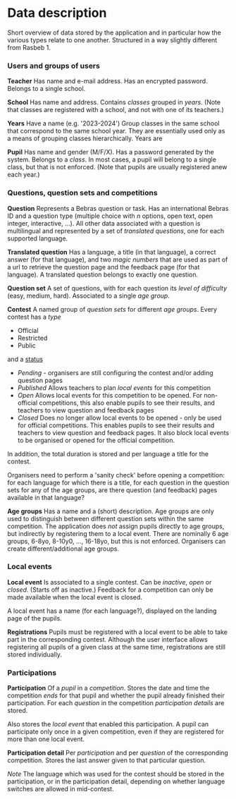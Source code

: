 Data description
===

Short overview of data stored by the application and in particular how the various types relate to one another.
Structured in a way slightly different from Rasbeb 1.

### Users and groups of users

**Teacher** Has name and e-mail address. Has an encrypted password. Belongs to a single school. 

**School** Has name and address. Contains _classes_ grouped in _years_. (Note that classes are registered
with a school, and not with one of its teachers.)

**Years** Have a name (e.g. '2023-2024') Group classes in the same school that correspond to the same school year.
They are essentially used only as a means of grouping classes hierarchically. Years are 

**Pupil** Has name and gender (M/F/X). Has a password generated by the system. Belongs to a _class_. In most cases, a pupil will
belong to a single class, but that is not enforced. (Note that pupils are usually registered anew each year.)

### Questions, question sets and competitions

**Question** Represents a Bebras question or task. Has an international Bebras ID and a question type 
(multiple choice with *n* options, open text, open integer, interactive, ...). All other data associated
with a question is multilingual and represented by a set of _translated questions_, one for each supported
language.

**Translated question** Has a language, a title (in that language), a correct answer (for that language), and
two _magic numbers_ that are used as part of a url to retrieve the question page and the feedback page (for that
language). A translated question belongs to exactly one question.

**Question set** A set of questions, with for each question its _level of difficulty_ (easy, medium, hard). 
Associated to a single _age group_.

**Contest** A named group of _question sets_ for different _age groups_. 
Every contest has a _type_
* Official
* Restricted
* Public

and a [status](status.md)
* *Pending* - organisers are still configuring the contest and/or adding question pages
* *Published* Allows teachers to plan _local events_ for this competition
* *Open* Allows local events for this competition to be opened. For non-official competitions, this also
  enable pupils to see their results, and teachers to view question and feedback pages
* *Closed* Does no longer allow local events to be opened - only be used for official competitions. This enables pupils
  to see their results and teachers to view question and feedback pages. It also block local events to be organised
  or opened for the official competition.

In addition, the total duration is stored and per language a title for the contest.

Organisers need to perform a 'sanity check' before opening a competition: for each language for which there is a title, for each question in the question sets for any of the age groups, 
are there question (and feedback) pages available in that language?

**Age groups**
Has a name and a (short) description. Age groups are only used to distinguish between different question sets
within the same competition. The application does _not_ assign pupils directly to age groups, but indirectly by registering
them to a local event. There are nominally 6 age groups, 6-8yo, 8-10y0, ..., 16-18yo, but this is not enforced. Organisers
can create different/additional age groups.

### Local events

**Local event** Is associated to a single contest. Can be _inactive_,  _open_ or _closed_. (Starts off as inactive.) Feedback for a competition
can only be made available when the local event is closed.

A local event has a name (for each language?), displayed on the landing page of the pupils.

**Registrations** Pupils must be registered with a local event to be able to take part in the corresponding contest. Although the user interface allows
registering all pupils of a given class at the same time, registrations are still stored individually.  

### Participations

**Participation** Of a _pupil_ in a _competition_. Stores the date and time the competition *ends* for that pupil and whether
the pupil already finished their participation. For each _question_ in the competition _participation details_ are stored.

Also stores the _local event_ that enabled this participation.
A pupil can participate only once in a given competition, even if they are registered for more than one local event.

**Participation detail** Per _participation_ and per _question_ of the corresponding competition. Stores the last answer given to that particular question.

*Note* The language which was used for the contest should be stored in the participation, or in the participation detail, depending on whether
language switches are allowed in mid-contest.